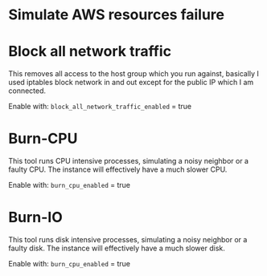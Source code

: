 # Simulate AWS resources failure  

# Block all network traffic 

This removes all access to the host group which you run against, basically I used iptables block network in and out except for the public IP which I am connected.

Enable with: `block_all_network_traffic_enabled` = true

# Burn-CPU 

This tool runs CPU intensive processes, simulating a noisy neighbor or a faulty CPU. The instance will effectively have a much slower CPU.

Enable with: `burn_cpu_enabled` = true

# Burn-IO 

This tool runs disk intensive processes, simulating a noisy neighbor or a faulty disk. The instance will effectively have a much slower disk.

Enable with: `burn_cpu_enabled` = true 
 
